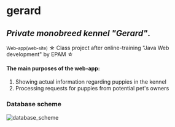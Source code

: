 # gerard
<h2><i>Private monobreed kennel "Gerard"</i>.</h2>
<small>Web-app(web-site)</small>
☆ Class project after online-training "Java Web development" by EPAM ☆

<h4>The main purposes of the web-app:</h4>
<ol type="1">
    <li>Showing actual information regarding puppies in the kennel</li>
    <li>Processing requests for puppies from potential pet's owners</li>
</ol>
<h3>Database scheme</h3>

![database_scheme](https://user-images.githubusercontent.com/39922259/129642252-56cbc570-e3d4-46f5-9a66-83332aab319d.jpg)
